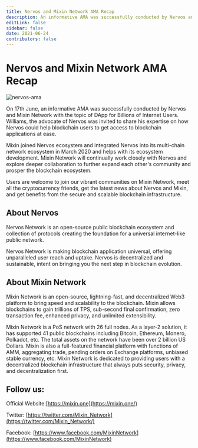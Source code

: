 ```yaml
---
title: Nervos and Mixin Network AMA Recap
description: An informative AMA was successfully conducted by Nervos and Mixin Network with the topic of DApp for Billions of Internet Users. Williams, the advocate of Nervos was invited to share his expertise on how Nervos could help blockchain users to get access to blockchain applications at ease.
editLink: false
sidebar: false
date: 2021-06-24
contributors: false
---
```


# Nervos and Mixin Network AMA Recap

![nervos-ama](./nervos-ama.png)

On 17th June, an informative AMA was successfully conducted by Nervos and Mixin Network with the topic of DApp for Billions of Internet Users. Williams, the advocate of Nervos was invited to share his expertise on how Nervos could help blockchain users to get access to blockchain applications at ease.

Mixin joined Nervos ecosystem and integrated Nervos into its multi-chain network ecosystem in March 2020 and helps with its ecosystem development. Mixin Network will continually work closely with Nervos and explore deeper collaboration to further expand each other's community and prosper the blockchain ecosystem.

Users are welcome to join our vibrant communities on Mixin Network, meet all the cryptocurrency friends, get the latest news about Nervos and Mixin, and get benefits from the secure and scalable blockchain infrastructure.

## About Nervos

Nervos Network is an open-source public blockchain ecosystem and collection of protocols creating the foundation for a universal internet-like public network.

Nervos Network is making blockchain application universal, offering unparalleled user reach and uptake. Nervos is decentralized and sustainable, intent on bringing you the next step in blockchain evolution.

## About Mixin Network

Mixin Network is an open-source, lightning-fast, and decentralized Web3 platform to bring speed and scalability to the blockchain. Mixin allows blockchains to gain trillions of TPS, sub-second final confirmation, zero transaction fee, enhanced privacy, and unlimited extensibility.

Mixin Network is a PoS network with 26 full nodes. As a layer-2 solution, it has supported 41 public blockchains including Bitcoin, Ethereum, Monero, Polkadot, etc. The total assets on the network have been over 2 billion US Dollars. Mixin is also a full-featured financial platform with functions of AMM, aggregating trade, pending orders on Exchange platforms, unbiased stable currency, etc. Mixin Network is dedicated to providing users with a decentralized blockchain infrastructure that always puts security, privacy, and decentralization first.

## Follow us:

Official Website:[https://mixin.one](https://mixin.one/)

Twitter: [https://twitter.com/Mixin_Network](https://twitter.com/Mixin_Network/)

Facebook: [https://www.facebook.com/MixinNetwork](https://www.facebook.com/MixinNetwork)
